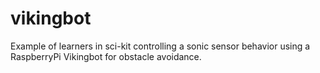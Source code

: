 # vikingbot
Example of learners in sci-kit controlling a sonic sensor behavior using a RaspberryPi Vikingbot for obstacle avoidance.
